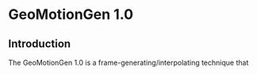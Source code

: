 # GeoMotionGen 1.0

## Introduction

The GeoMotionGen 1.0 is a frame-generating/interpolating technique that 
